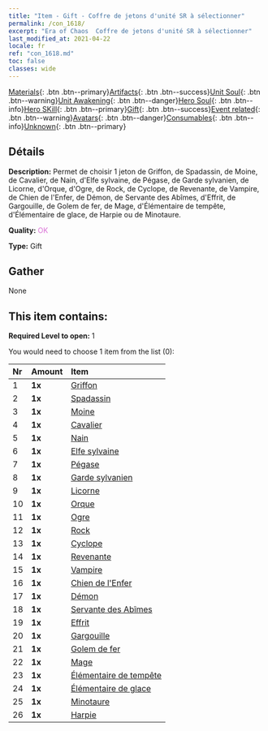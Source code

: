 ```yaml
---
title: "Item - Gift - Coffre de jetons d'unité SR à sélectionner"
permalink: /con_1618/
excerpt: "Era of Chaos  Coffre de jetons d'unité SR à sélectionner"
last_modified_at: 2021-04-22
locale: fr
ref: "con_1618.md"
toc: false
classes: wide
---
```

 [Materials](/ItemsFR/){: .btn .btn--primary}[Artifacts](/ItemsFR/Artifacts/){: .btn .btn--success}[Unit Soul](/ItemsFR/UnitSoul/){: .btn .btn--warning}[Unit Awakening](/ItemsFR/UnitAwakening/){: .btn .btn--danger}[Hero Soul](/ItemsFR/HeroSoul/){: .btn .btn--info}[Hero SKill](/ItemsFR/HeroSkill/){: .btn .btn--primary}[Gift](/ItemsFR/Gift/){: .btn .btn--success}[Event related](/ItemsFR/Events/){: .btn .btn--warning}[Avatars](/ItemsFR/Avatars/){: .btn .btn--danger}[Consumables](/ItemsFR/Consumables/){: .btn .btn--info}[Unknown](/ItemsFR/Unknown/){: .btn .btn--primary}

## Détails
 **Description:** Permet de choisir 1 jeton de Griffon, de Spadassin, de Moine, de Cavalier, de Nain, d'Elfe sylvaine, de Pégase, de Garde sylvanien, de Licorne, d'Orque, d'Ogre, de Rock, de Cyclope, de Revenante, de Vampire, de Chien de l'Enfer, de Démon, de Servante des Abîmes, d'Effrit, de Gargouille, de Golem de fer, de Mage, d'Élémentaire de tempête, d'Élémentaire de glace, de Harpie ou de Minotaure.

 **Quality:** <span style="color: #DA70D6">OK</span>

 **Type:** Gift

## Gather

  None

## This item contains:

 **Required Level to open:** 1

 You would need to choose 1 item from the list (0):

  | Nr | Amount |     Item    |
  |:---|:-------|:------------|
  | 1 |  **1x** | [Griffon](/fr/Items/unt_192/) |  | 
  | 2 |  **1x** | [Spadassin](/fr/Items/unt_193/) |  | 
  | 3 |  **1x** | [Moine](/fr/Items/unt_194/) |  | 
  | 4 |  **1x** | [Cavalier ](/fr/Items/unt_195/) |  | 
  | 5 |  **1x** | [Nain](/fr/Items/unt_200/) |  | 
  | 6 |  **1x** | [Elfe sylvaine](/fr/Items/unt_201/) |  | 
  | 7 |  **1x** | [Pégase](/fr/Items/unt_202/) |  | 
  | 8 |  **1x** | [Garde sylvanien](/fr/Items/unt_203/) |  | 
  | 9 |  **1x** | [Licorne](/fr/Items/unt_204/) |  | 
  | 10 |  **1x** | [Orque](/fr/Items/unt_219/) |  | 
  | 11 |  **1x** | [Ogre](/fr/Items/unt_220/) |  | 
  | 12 |  **1x** | [Rock](/fr/Items/unt_221/) |  | 
  | 13 |  **1x** | [Cyclope](/fr/Items/unt_222/) |  | 
  | 14 |  **1x** | [Revenante](/fr/Items/unt_210/) |  | 
  | 15 |  **1x** | [Vampire](/fr/Items/unt_211/) |  | 
  | 16 |  **1x** | [Chien de l'Enfer](/fr/Items/unt_228/) |  | 
  | 17 |  **1x** | [Démon](/fr/Items/unt_229/) |  | 
  | 18 |  **1x** | [Servante des Abîmes](/fr/Items/unt_230/) |  | 
  | 19 |  **1x** | [Effrit](/fr/Items/unt_231/) |  | 
  | 20 |  **1x** | [Gargouille](/fr/Items/unt_236/) |  | 
  | 21 |  **1x** | [Golem de fer](/fr/Items/unt_237/) |  | 
  | 22 |  **1x** | [Mage](/fr/Items/unt_238/) |  | 
  | 23 |  **1x** | [Élémentaire de tempête](/fr/Items/unt_263/) |  | 
  | 24 |  **1x** | [Élémentaire de glace](/fr/Items/unt_264/) |  | 
  | 25 |  **1x** | [Minotaure](/fr/Items/unt_248/) |  | 
  | 26 |  **1x** | [Harpie](/fr/Items/unt_245/) |  | 
